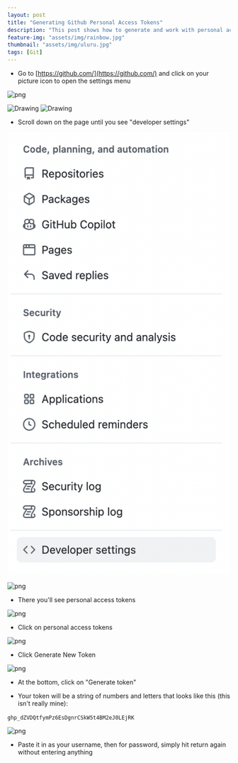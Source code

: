 ```yaml
---
layout: post
title: "Generating Github Personal Access Tokens"
description: "This post shows how to generate and work with personal access tokens on Github."
feature-img: "assets/img/rainbow.jpg"
thumbnail: "assets/img/uluru.jpg"
tags: [Git]
---
```


* Go to [https://github.com/](https://github.com/) and click on your picture icon to open the settings menu

![png]({{site.baseurl}}/assets/img/github_settings_menu.png)

<img src="{{site.baseurl}}/assets/img/github_settings_menu.png" alt="Drawing" style="width: 400px;"/>

<img src="{{site.baseurl}}/assets/img/github_settings_menu.png" alt="Drawing" style="height: 1200px;"/>

* Scroll down on the page until you see "developer settings"

<img src="/assets/img/github_developer_settings.png" alt="Drawing" style="height: 1000px;"/>

![png]({{site.baseurl}}/assets/img/github_developer_settings.png)

* There you'll see personal access tokens

![png]({{site.baseurl}}/assets/img/github_pat_menu.png)

* Click on personal access tokens

![png]({{site.baseurl}}/assets/img/github_pat.png)

* Click Generate New Token

![png]({{site.baseurl}}/assets/img/github_new_token.png)

* At the bottom, click on "Generate token"

* Your token will be a string of numbers and letters that looks like this (this isn't really mine):

`ghp_dZVDQtfymPz6EsDgnrCSkW5t4BM2eJ0LEjRK`

![png]({{site.baseurl}}/assets/img/gh_pat_console.png)

* Paste it in as your username, then for password, simply hit return again without entering anything
